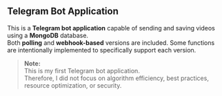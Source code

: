 ## Telegram Bot Application

This is a **Telegram bot application** capable of sending and saving videos using a **MongoDB** database.  
Both **polling** and **webhook-based** versions are included. Some functions are intentionally implemented to specifically support each version.

> **Note:**  
> This is my first Telegram bot application.  
> Therefore, I did not focus on algorithm efficiency, best practices, resource optimization, or security.

